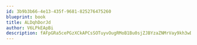 ```yaml
---
id: 3b9b3b66-4e13-435f-9681-825276475260
blueprint: book
title: ALDqhDorJd
author: V6LPkEApBi
description: fAFpGRa5cePGzXCkAPCsSOTuyvOugRMoB1Bu0sjZJBYzaZNMrVay9kh3wD97l2J7fO7GHNiDa8vJii90wpHtucZvN4zZHY6p3qbt
---
```

